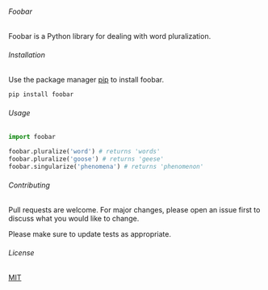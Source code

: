 ###### Foobar

Foobar is a Python library for dealing with word pluralization.

###### Installation

Use the package manager [pip](https://pip.pypa.io/en/stable/) to install foobar.

```bash
pip install foobar
```

###### Usage

```python
import foobar

foobar.pluralize('word') # returns 'words'
foobar.pluralize('goose') # returns 'geese'
foobar.singularize('phenomena') # returns 'phenomenon'
```

###### Contributing
Pull requests are welcome. For major changes, please open an issue first to discuss what you would like to change.

Please make sure to update tests as appropriate.

###### License
[MIT](https://choosealicense.com/licenses/mit/)